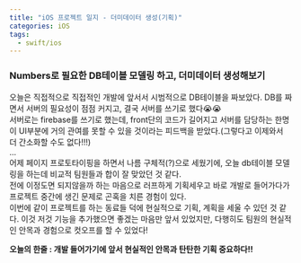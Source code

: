 ```yaml
---
title: "iOS 프로젝트 일지 - 더미데이터 생성(기획)"
categories: iOS
tags:
  - swift/ios
---
```


### Numbers로 필요한 DB테이블 모델링 하고, 더미데이터 생성해보기

오늘은 직접적으로 직접적인 개발에 앞서서 시범적으로 DB테이블을 짜보았다.
DB를 짜면서 서버의 필요성이 점점 커지고, 결국 서버를 쓰기로 했다😭😭    
서버로는 firebase를 쓰기로 했는데, front단의 코드가 길어지고 서버를 담당하는 한명이 UI부분에 거의 관여를 못할 수 있을 것이라는 피드백을 받았다.(그렇다고 이제와서 더 간소화할 수도 없다!!!)     
...     
어제 페이지 프로토타이핑을 하면서 나름 구체적(?)으로 세웠기에, 오늘 db테이블 모델링을 하는데 비교적 팀원들과 합이 잘 맞았던 것 같다.    
전에 이정도면 되지않을까 하는 마음으로 러프하게 기획세우고 바로 개발로 들어가다가 프로젝트 중간에 생긴 문제로 곤혹을 치른 경험이 있다.   
이번에 같이 프로젝트를 하는 동료들 덕에 현실적으로 기획, 계획을 세울 수 있던 것 같다. 이것 저것 기능을 추가했으면 좋겠는 마음만 앞서 있었지만, 다행히도 팀원의 현실적인 안목과 경험으로 컷오프를 할 수 있었다!     

__오늘의 한줄 : 개발 들어가기에 앞서 현실적인 안목과 탄탄한 기획 중요하다!!__

